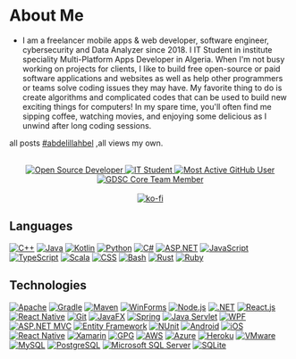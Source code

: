 # About Me
* I am a freelancer mobile apps & web developer, software engineer, cybersecurity and Data Analyzer since 2018. I IT Student in institute speciality Multi-Platform Apps Developer in Algeria. When I'm not busy working on projects for clients, I like to build free open-source or paid software applications and websites as well as help other programmers or teams solve coding issues they may have. My favorite thing to do is create algorithms and complicated codes that can be used to build new exciting things for computers! In my spare time, you'll often find me sipping coffee, watching movies, and enjoying some delicious as I unwind after long coding sessions.

all posts <a href="#">#abdelillahbel</a> ,all views my own.

<br>
<div align="center">
  <a href="https://github.com/abdelillahbel">
    <img src="https://img.shields.io/badge/Open%20Source%20Developer-%E2%9D%A4-red.svg" alt="Open Source Developer">
  </a>
  <a href="https://github.com/abdelillahbel">
    <img src="https://img.shields.io/badge/IT%20Student-%E2%9D%A4-green.svg" alt="IT Student">
  </a>
  <a href="https://github.com/gayanvoice/top-github-users/blob/main/markdown/public_contributions/algeria.md">
    <img src="https://img.shields.io/badge/Most%20Active%20GitHub%20User%20in%20Algeria%20Rank-2nd-white.svg" alt="Most Active GitHub User">
  </a>
  <a href="https://gdsc.community.dev/national-school-of-biotechnology">
    <img src="https://img.shields.io/badge/GDSC%20ENSB%20Core%20Team%20Member-%E2%9D%A4-blue.svg" alt="GDSC Core Team Member">
  </a>
</div>

<br>

<div align="center">
  <a href="https://ko-fi.com/O4O1PWVI3">
    <img src="https://ko-fi.com/img/githubbutton_sm.svg" alt="ko-fi">
  </a>
</div>


<!--  [![Open Source Developer](https://img.shields.io/badge/Open%20Source%20Developer-%E2%9D%A4-red.svg)](https://github.com/abdelillahbel)
  [![IT Student](https://img.shields.io/badge/IT%20Student-%E2%9D%A4-green.svg)](https://github.com/abdelillahbel)
  [![Most Active GitHub User](https://img.shields.io/badge/Most%20Active%20GitHub%20User%20in%20Algeria%20Rank-2nd-white.svg)](https://github.com/gayanvoice/top-github-users/blob/main/markdown/public_contributions/algeria.md)
  [![GDSC Core Team Member](https://img.shields.io/badge/GDSC%20ENSB%20Core%20Team%20Member-%E2%9D%A4-blue.svg)](https://gdsc.community.dev/national-school-of-biotechnology)
[![ko-fi](https://ko-fi.com/img/githubbutton_sm.svg)](https://ko-fi.com/O4O1PWVI3) -->


## Languages 
[![C++](https://img.shields.io/badge/-C++-fff?&logo=c%2b%2b&logoColor=00599C)](https://github.com/abdelillahbel?tab=repositories&language=c%2b%2b)
[![Java](https://img.shields.io/badge/-Java-fff?&logo=java&logoColor=007396)](https://github.com/abdelillahbel?tab=repositories&language=java)
[![Kotlin](https://img.shields.io/badge/-Kotlin-fff?&logo=kotlin&logoColor=0095D5)](https://github.com/abdelillahbel?tab=repositories&language=kotlin)
[![Python](https://img.shields.io/badge/-Python-fff?&logo=python&logoColor=3776AB)](https://github.com/abdelillahbel?tab=repositories&language=python)
[![C#](https://img.shields.io/badge/-C%23-fff?&logo=c-sharp&logoColor=239120)](https://github.com/abdelillahbel?tab=repositories&language=csharp)
[![ASP.NET](https://img.shields.io/badge/-ASP.NET-fff?&logo=.net&logoColor=512BD4)](https://github.com/adblanc?tab=repositories&language=aspnet)
[![JavaScript](https://img.shields.io/badge/-JavaScript-fff?&logo=javascript&logoColor=F7DF1E)](https://github.com/adblanc?tab=repositories&language=javascript)
[![TypeScript](https://img.shields.io/badge/-TypeScript-fff?&logo=typescript&logoColor=007ACC)](https://github.com/adblanc?tab=repositories&language=typescript)
[![Scala](https://img.shields.io/badge/-Scala-fff?&logo=scala&logoColor=DC322F)](https://github.com/abdelillahbel?tab=repositories&language=scala)
[![CSS](https://img.shields.io/badge/-CSS-fff?&logo=css3&logoColor=1572B6)](https://github.com/adblanc?tab=repositories&language=css)
[![Bash](https://img.shields.io/badge/-Bash-fff?&logo=gnu-bash&logoColor=4EAA25)](https://github.com/abdelillahbel?tab=repositories&language=bash)
[![Rust](https://img.shields.io/badge/-Rust-fff?&logo=rust&logoColor=000000)](https://www.rust-lang.org/)
[![Ruby](https://img.shields.io/badge/-Ruby-fff?&logo=ruby&logoColor=CC342D)](https://www.ruby-lang.org/)


## Technologies 
[![Apache](https://img.shields.io/badge/-Apache-fff?&logo=apache)](https://www.apache.org/)
[![Gradle](https://img.shields.io/badge/-Gradle-fff?&logo=gradle&logoColor=02303A)](https://gradle.org/)
[![Maven](https://img.shields.io/badge/-Maven-fff?&logo=apache-maven&logoColor=C71A36)](https://maven.apache.org/)
[![WinForms](https://img.shields.io/badge/-WinForms-fff?&logo=microsoft)](https://docs.microsoft.com/en-us/dotnet/desktop/winforms/?view=net-6.0)
[![Node.js](https://img.shields.io/badge/-Node.js-fff?&logo=node.js)](https://nodejs.org/en/)
[![.NET](https://img.shields.io/badge/-.NET-fff?&logo=.net&logoColor=512BD4)](https://dotnet.microsoft.com/)
[![React.js](https://img.shields.io/badge/-React.js-fff?&logo=react&logoColor=61DAFB)](https://reactjs.org/)
[![React Native](https://img.shields.io/badge/-React_Native-fff?&logo=react&logoColor=61DAFB)](https://reactnative.dev/)
[![Git](https://img.shields.io/badge/-Git-fff?&logo=git&logoColor=F05032)](https://git-scm.com/)
[![JavaFX](https://img.shields.io/badge/-JavaFX-fff?&logo=java&logoColor=007396)](https://openjfx.io/)
[![Spring](https://img.shields.io/badge/-Spring-fff?&logo=spring&logoColor=6DB33F)](https://spring.io/)
[![Java Servlet](https://img.shields.io/badge/-Java_Servlet-fff?&logo=java&logoColor=007396)](https://javaee.github.io/servlet-spec/)
[![WPF](https://img.shields.io/badge/-WPF-fff?&logo=.net&logoColor=512BD4)](https://docs.microsoft.com/en-us/dotnet/desktop/wpf/?view=net-6.0)
[![ASP.NET MVC](https://img.shields.io/badge/-ASP.NET_MVC-fff?&logo=.net&logoColor=512BD4)](https://dotnet.microsoft.com/apps/aspnet/mvc)
[![Entity Framework](https://img.shields.io/badge/-Entity_Framework-fff?&logo=.net&logoColor=512BD4)](https://docs.microsoft.com/en-us/ef/)
[![NUnit](https://img.shields.io/badge/-NUnit-fff?&logo=nunit&logoColor=512BD4)](https://nunit.org/)
[![Android](https://img.shields.io/badge/-Android-fff?&logo=android&logoColor=3DDC84)](https://developer.android.com/)
[![iOS](https://img.shields.io/badge/-iOS-fff?&logo=ios&logoColor=000)](https://developer.apple.com/ios/)
[![React Native](https://img.shields.io/badge/-React_Native-fff?&logo=react&logoColor=61DAFB)](https://reactnative.dev/)
[![Xamarin](https://img.shields.io/badge/-Xamarin-fff?&logo=xamarin&logoColor=3498DB)](https://dotnet.microsoft.com/apps/xamarin)
[![GPG](https://img.shields.io/badge/-GPG-fff?&logo=gnu-privacy-guard&logoColor=0093DD)](https://gnupg.org/)
[![AWS](https://img.shields.io/badge/-AWS-fff?&logo=amazon-aws&logoColor=FF9900)](https://aws.amazon.com/)
[![Azure](https://img.shields.io/badge/-Azure-fff?&logo=microsoft-azure&logoColor=0089D6)](https://azure.microsoft.com/)
[![Heroku](https://img.shields.io/badge/-Heroku-fff?&logo=heroku&logoColor=430098)](https://www.heroku.com/)
[![VMware](https://img.shields.io/badge/-VMware-fff?&logo=vmware&logoColor=607078)](https://www.vmware.com/)
[![MySQL](https://img.shields.io/badge/-MySQL-fff?&logo=mysql&logoColor=4479A1)](https://www.mysql.com/)
[![PostgreSQL](https://img.shields.io/badge/-PostgreSQL-fff?&logo=postgresql&logoColor=336791)](https://www.postgresql.org/)
[![Microsoft SQL Server](https://img.shields.io/badge/-SQL_Server-fff?&logo=microsoft-sql-server&logoColor=CC2927)](https://www.microsoft.com/en-us/sql-server)
[![SQLite](https://img.shields.io/badge/-SQLite-fff?&logo=sqlite&logoColor=003B57)](https://www.sqlite.org/)

